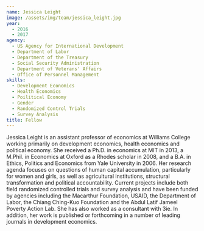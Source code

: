 ```yaml
---
name: Jessica Leight
image: /assets/img/team/jessica_leight.jpg
year: 
  - 2016
  - 2017
agency:
  - US Agency for International Development
  - Department of Labor
  - Department of the Treasury
  - Social Security Administration
  - Department of Veterans' Affairs
  - Office of Personnel Management
skills:
  - Development Economics
  - Health Economics
  - Poilitical Economy
  - Gender
  - Randomized Control Trials
  - Survey Analysis
title: Fellow 
---
```


Jessica Leight is an assistant professor of economics at Williams College working primarily on development economics, health economics and political economy.  She received a Ph.D. in economics at MIT in 2013, a M.Phil. in Economics at Oxford as a Rhodes scholar in 2008, and a B.A. in Ethics, Politics and Economics from Yale University in 2006.  Her research agenda focuses on questions of human capital accumulation, particularly for women and girls, as well as agricultural institutions, structural transformation and political accountability.  Current projects include both field randomized controlled trials and survey analysis and have been funded by agencies including the Macarthur Foundation, USAID, the Department of Labor, the Chiang Ching-Kuo Foundation and the Abdul Latif Jameel Poverty Action Lab.  She has also worked as a consultant with 3ie.  In addition, her work is published or forthcoming in a number of leading journals in development economics.
